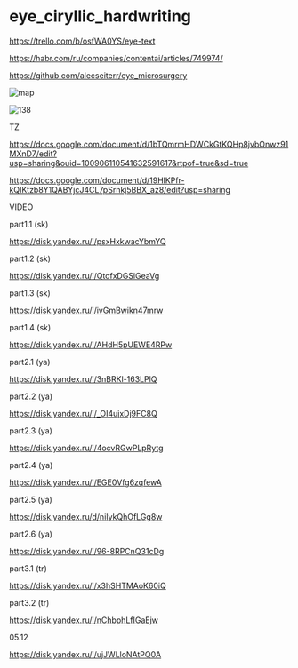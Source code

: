 # eye_ciryllic_hardwriting


https://trello.com/b/osfWA0YS/eye-text


https://habr.com/ru/companies/contentai/articles/749974/


https://github.com/alecseiterr/eye_microsurgery 


![map](https://github.com/musicnova/hardwriting_musicnova/assets/29410375/00980680-b274-4464-a59b-724c2fb49d17)


![138](https://github.com/musicnova/hardwriting_musicnova/assets/29410375/aa934779-54f2-4b38-b135-b411007d89e9)


TZ


https://docs.google.com/document/d/1bTQmrmHDWCkGtKQHp8jvbOnwz91MXnD7/edit?usp=sharing&ouid=100906110541632591617&rtpof=true&sd=true


https://docs.google.com/document/d/19HlKPfr-kQIKtzb8Y1QABYjcJ4CL7pSrnkj5BBX_az8/edit?usp=sharing


VIDEO


part1.1 (sk)


https://disk.yandex.ru/i/psxHxkwacYbmYQ


part1.2 (sk)


https://disk.yandex.ru/i/QtofxDGSiGeaVg


part1.3 (sk)


https://disk.yandex.ru/i/ivGmBwikn47mrw


part1.4 (sk)


https://disk.yandex.ru/i/AHdH5pUEWE4RPw


part2.1 (ya)


https://disk.yandex.ru/i/3nBRKl-163LPlQ


part2.2 (ya)


https://disk.yandex.ru/i/_OI4ujxDj9FC8Q


part2.3 (ya)


https://disk.yandex.ru/i/4ocvRGwPLpRytg


part2.4 (ya)


https://disk.yandex.ru/i/EGE0Vfg6zqfewA


part2.5 (ya)


https://disk.yandex.ru/d/niIykQhOfLGg8w


part2.6 (ya)


https://disk.yandex.ru/i/96-8RPCnQ31cDg


part3.1 (tr)


https://disk.yandex.ru/i/x3hSHTMAoK60iQ


part3.2 (tr)


https://disk.yandex.ru/i/nChbphLfIGaEjw


05.12


https://disk.yandex.ru/i/ujJWLloNAtPQ0A
